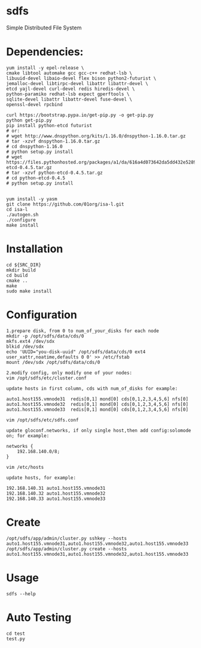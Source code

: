 # sdfs

Simple Distributed File System

Dependencies:
===========================================================
    yum install -y epel-release \
    cmake libtool automake gcc gcc-c++ redhat-lsb \
    libuuid-devel libaio-devel flex bison python2-futurist \
    jemalloc-devel libtirpc-devel libattr libattr-devel \
    etcd yajl-devel curl-devel redis hiredis-devel \
    python-paramiko redhat-lsb expect gperftools \
    sqlite-devel libattr libattr-devel fuse-devel \
    openssl-devel rpcbind

    curl https://bootstrap.pypa.io/get-pip.py -o get-pip.py
    python get-pip.py
    pip install python-etcd futurist
    # or:
    # wget http://www.dnspython.org/kits/1.16.0/dnspython-1.16.0.tar.gz
    # tar -xzvf dnspython-1.16.0.tar.gz
    # cd dnspython-1.16.0
    # python setup.py install
    # wget https://files.pythonhosted.org/packages/a1/da/616a4d073642da5dd432e5289b7c1cb0963cc5dde23d1ecb8d726821ab41/python-etcd-0.4.5.tar.gz
    # tar -xzvf python-etcd-0.4.5.tar.gz
    # cd python-etcd-0.4.5
    # python setup.py install


    yum install -y yasm
    git clone https://github.com/01org/isa-l.git
    cd isa-l
    ./autogen.sh 
    ./configure 
    make install

Installation
===========================================================
    cd ${SRC_DIR}
    mkdir build
    cd build
    cmake ..
    make
    sudo make install

Configuration
===========================================================
    1.prepare disk, from 0 to num_of_your_disks for each node
    mkdir -p /opt/sdfs/data/cds/0
    mkfs.ext4 /dev/sdx
    blkid /dev/sdx
    echo 'UUID="you-disk-uuid" /opt/sdfs/data/cds/0 ext4 user_xattr,noatime,defaults 0 0' >> /etc/fstab
    mount /dev/sdx /opt/sdfs/data/cds/0

    2.modify config, only modify one of your nodes:
    vim /opt/sdfs/etc/cluster.conf

    update hosts in first column, cds with num_of_disks for example:

    auto1.host155.vmnode31  redis[0,1] mond[0] cds[0,1,2,3,4,5,6] nfs[0]
    auto1.host155.vmnode32  redis[0,1] mond[0] cds[0,1,2,3,4,5,6] nfs[0]
    auto1.host155.vmnode33  redis[0,1] mond[0] cds[0,1,2,3,4,5,6] nfs[0]

    vim /opt/sdfs/etc/sdfs.conf 

    update gloconf.networks, if only single host,then add config:solomode on; for example:

    networks {
        192.168.140.0/8;
    }

    vim /etc/hosts

    update hosts, for example:

    192.168.140.31 auto1.host155.vmnode31
    192.168.140.32 auto1.host155.vmnode32
    192.168.140.33 auto1.host155.vmnode33


Create
===========================================================

    /opt/sdfs/app/admin/cluster.py sshkey --hosts auto1.host155.vmnode31,auto1.host155.vmnode32,auto1.host155.vmnode33
    /opt/sdfs/app/admin/cluster.py create --hosts auto1.host155.vmnode31,auto1.host155.vmnode32,auto1.host155.vmnode33

Usage
===========================================================

    sdfs --help

Auto Testing
===========================================================
    cd test
    test.py
